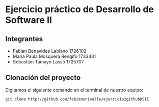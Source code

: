 # Ejercicio práctico de Desarrollo de Software II
## Integrantes
- Fabian Benavides Labiano      1726102
- Maria Paula Mosquera Rengifo  1733431
- Sebastián Tamayo Lasso        1725707
## Clonación del proyecto
Digitamos el siguiente comando en el terminal de nuestro equipo:
```
git clone http://github.com/fabianunivalle/ejercicio2githubDSII
```
